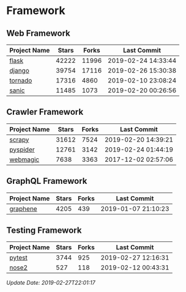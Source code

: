 # Framework

## Web Framework

| Project Name | Stars | Forks | Last Commit |
| ------------ | ----- | ----- | ----------- |
| [flask](https://github.com/pallets/flask) | 42222 | 11996 | 2019-02-24 14:33:44 |
| [django](https://github.com/django/django) | 39754 | 17116 | 2019-02-26 15:30:38 |
| [tornado](https://github.com/tornadoweb/tornado) | 17316 | 4860 | 2019-02-10 23:08:24 |
| [sanic](https://github.com/huge-success/sanic) | 11485 | 1073 | 2019-02-20 00:26:56 |

## Crawler Framework

| Project Name | Stars | Forks | Last Commit |
| ------------ | ----- | ----- | ----------- |
| [scrapy](https://github.com/scrapy/scrapy) | 31612 | 7524 | 2019-02-20 14:39:21 |
| [pyspider](https://github.com/binux/pyspider) | 12761 | 3142 | 2019-02-24 01:44:19 |
| [webmagic](https://github.com/code4craft/webmagic) | 7638 | 3363 | 2017-12-02 02:57:06 |

## GraphQL Framework

| Project Name | Stars | Forks | Last Commit |
| ------------ | ----- | ----- | ----------- |
| [graphene](https://github.com/graphql-python/graphene) | 4205 | 439 | 2019-01-07 21:10:23 |

## Testing Framework

| Project Name | Stars | Forks | Last Commit |
| ------------ | ----- | ----- | ----------- |
| [pytest](https://github.com/pytest-dev/pytest) | 3744 | 925 | 2019-02-27 12:16:31 |
| [nose2](https://github.com/nose-devs/nose2) | 527 | 118 | 2019-02-12 00:43:31 |

*Update Date: 2019-02-27T22:01:17*